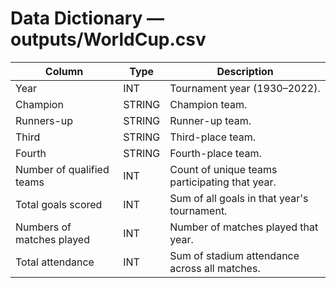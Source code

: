 # Data Dictionary — outputs/WorldCup.csv

| Column | Type | Description |
|---|---|---|
| Year | INT | Tournament year (1930–2022). |
| Champion | STRING | Champion team. |
| Runners-up | STRING | Runner-up team. |
| Third | STRING | Third-place team. |
| Fourth | STRING | Fourth-place team. |
| Number of qualified teams | INT | Count of unique teams participating that year. |
| Total goals scored | INT | Sum of all goals in that year's tournament. |
| Numbers of matches played | INT | Number of matches played that year. |
| Total attendance | INT | Sum of stadium attendance across all matches. |
